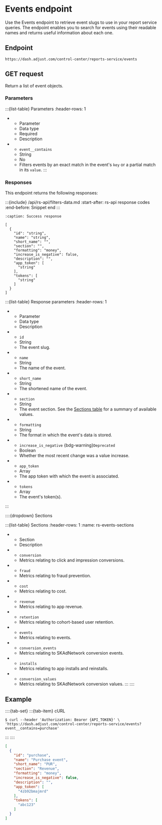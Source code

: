 # Events endpoint

Use the Events endpoint to retrieve event slugs to use in your report service queries. The endpoint enables you to search for events using their readable names and returns useful information about each one.

## Endpoint

```text
https://dash.adjust.com/control-center/reports-service/events
```

## GET request

Return a list of event objects.

### Parameters

:::{list-table} Parameters
:header-rows: 1

* - Parameter
   - Data type
   - Required
   - Description
* - `event__contains`
   - String
   - No
   - Filters events by an exact match in the event's `key` or a partial match in its `value`.
:::

### Responses

This endpoint returns the following responses:

:::{include} /api/rs-api/filters-data.md
:start-after: rs-api response codes
:end-before: Snippet end
:::

```{code-block} json
:caption: Success response

[
  {
    "id": "string",
    "name": "string",
    "short_name": "",
    "section": "",
    "formatting": "money",
    "increase_is_negative": false,
    "description": "",
    "app_token": [
      "string"
    ],
    "tokens": [
      "string"
    ]
  }
]
```

:::{list-table} Response parameters
:header-rows: 1

* - Parameter
   - Data type
   - Description
* - `id`
   - String
   - The event slug.
* - `name`
   - String
   - The name of the event.
* - `short_name`
   - String
   - The shortened name of the event.
* - `section`
   - String
   - The event section. See the [Sections table](#rs-events-sections) for a summary of available values.
* - `formatting`
   - String
   - The format in which the event's data is stored.
* - `increase_is_negative` {bdg-warning}`Deprecated`
   - Boolean
   - Whether the most recent change was a value increase.
* - `app_token`
   - Array<String>
   - The app token with which the event is associated.
* - `tokens`
   - Array<String>
   - The event's token(s).

:::

::::{dropdown} Sections

:::{list-table} Sections
:header-rows: 1
:name: rs-events-sections

* - Section
   - Description
* - `conversion`
   - Metrics relating to click and impression conversions.
* - `fraud`
   - Metrics relating to fraud prevention.
* - `cost`
   - Metrics relating to cost.
* - `revenue`
   - Metrics relating to app revenue.
* - `retention`
   - Metrics relating to cohort-based user retention.
* - `events`
   - Metrics relating to events.
* - `conversion_events`
   - Metrics relating to SKAdNetwork conversion events.
* - `installs`
   - Metrics relating to app installs and reinstalls.
* - `conversion_values`
   - Metrics relating to SKAdNetwork conversion values.
:::
::::

## Example

::::{tab-set}
:::{tab-item} cURL

```console
$ curl --header 'Authorization: Bearer {API_TOKEN}' \
'https://dash.adjust.com/control-center/reports-service/events?event__contains=purchase'
```

:::
::::

```json
[
  {
    "id": "purchase",
    "name": "Purchase event",
    "short_name": "PUR",
    "section": "Revenue",
    "formatting": "money",
    "increase_is_negative": false,
    "description": "",
    "app_token": [
      "4zb92bmajmrd"
    ],
    "tokens": [
      "abc123"
    ]
  }
]
```
